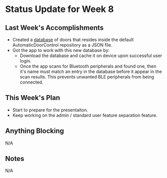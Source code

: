 # Status Update for Week 8

## Last Week's Accomplishments
* Created a [database](https://github.com/AutomaticDoorControl/AutomaticDoorControl/blob/master/DoorsData.json) of doors that resides inside the default AutomaticDoorControl repository as a JSON file. 
* Got the app to work with this new database by:
    * Download the database and cache it on device upon successful user login.
    * Once the app scans for Bluetooth peripherals and found one, then it's name must match an entry in the database before it appear in the scan results. This prevents unwanted BLE peripherals from being connected.

## This Week's Plan
* Start to prepare for the presentaiton.
* Keep working on the admin / standard user feature separation feature.


## Anything Blocking
N/A

## Notes
N/A
